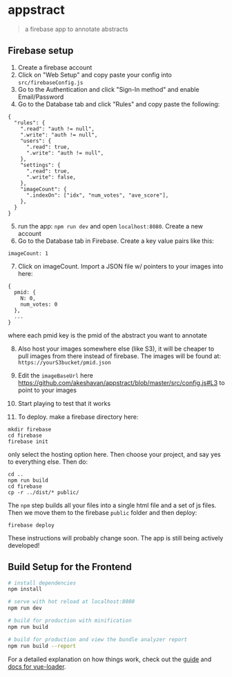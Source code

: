 # appstract

> a firebase app to annotate abstracts

## Firebase setup

1. Create a firebase account
2. Click on "Web Setup" and copy paste your config into `src/firebaseConfig.js`
3. Go to the Authentication and click "Sign-In method" and enable Email/Password
4. Go to the Database tab and click "Rules" and copy paste the following:

```
{
  "rules": {
    ".read": "auth != null",
    ".write": "auth != null",
    "users": {
      ".read": true,
      ".write": "auth != null",
    },
    "settings": {
      ".read": true,
      ".write": false,
    },
    "imageCount": {
      ".indexOn": ["idx", "num_votes", "ave_score"],
    },
  }
}
```

5. run the app: `npm run dev` and open `localhost:8080`. Create a new account
6. Go to the Database tab in Firebase. Create a key value pairs like this:

```
imageCount: 1
```
7. Click on imageCount. Import a JSON file w/ pointers to your images into here:
```
{
  pmid: {
    N: 0,
    num_votes: 0
  },
  ...
}
```

where each pmid key is the pmid of the abstract you want to annotate

8. Also host your images somewhere else (like S3), it will be cheaper to pull images from there instead of firebase. The images will be found at: `https://yourS3bucket/pmid.json`
9. Edit the `imageBaseUrl` here https://github.com/akeshavan/appstract/blob/master/src/config.js#L3 to point to your images

10. Start playing to test that it works

11. To deploy. make a firebase directory here:

```
mkdir firebase
cd firebase
firebase init
```

only select the hosting option here. Then choose your project, and say yes to everything else. Then do:

```
cd ..
npm run build
cd firebase
cp -r ../dist/* public/
```

The `npm` step builds all your files into a single html file and a set of js files. Then we move them to the firebase `public` folder and then deploy:

```
firebase deploy
```

These instructions will probably change soon. The app is still being actively developed!

## Build Setup for the Frontend

``` bash
# install dependencies
npm install

# serve with hot reload at localhost:8080
npm run dev

# build for production with minification
npm run build

# build for production and view the bundle analyzer report
npm run build --report
```

For a detailed explanation on how things work, check out the [guide](http://vuejs-templates.github.io/webpack/) and [docs for vue-loader](http://vuejs.github.io/vue-loader).
